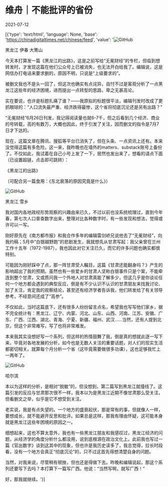 # 维舟｜不能批评的省份

2021-07-12

[{'type': 'text/html', 'language': None, 'base': 'https://chinadigitaltimes.net/chinese/feed', 'value': '![GitHub](https://chinadigitaltimes.net/chinese/files/2021/07/post-668126-60ec068c87a63.png)

黑龙江 伊春 大箐山  

今天本打算发一篇《黑龙江的出路》，这是之前写给“无冕财经”的专栏，但临到想转发时，才发现这篇在他们公众号上已被消失，也无法开白给我了。编辑说，这是网信办打电话来要求删的，原因不明，只说是“上级要求的”。

被删文我也不是头一回了，但这次也确实有点诧异，自忖不过是客观分析了一点黑龙江这些年的经济困境，进而提出一点转型的思路，卑之无甚高论。

实在要说，也许是标题扎痛了谁？——我原拟的标题很平淡，编辑刊发时改成了更抓眼球的：“人口流失最严重、经济跌得最惨，这个省将彻底沉沦还是另有出路？”

“无冕财经”6月26日刊发，我记得阅读量也就6-7千，但之后看到几个经济、商业的号转载，高的有数万，大概也因此，终于引发了关注，因而删文的指令是7月7日才下达的。

现在，这篇文章在腾讯、搜狐等平台已消失了，但在头条、一点资讯上还有。本来没觉得这篇有多危险，这一来，我昨晚也在墙外的matters、substack账号上备份了。不仅如此，我试着在自己小号上发了一下，居然也发出来了，想看的请点下面（已设置超链，点击即可跳转）：

《黑龙江的出路》

（可配合另一篇食用：《东北衰落的原因究竟是什么》）

![GitHub](https://chinadigitaltimes.net/chinese/files/2021/07/post-668126-60ec068f5ecfa.png)

 黑龙江 雪乡 

我对国内各地政经形势观察的兴趣由来已久，不过以前也没系统梳理过，直到今年春，第七次人口普查数字出来，整理对比各种数字时，有一些发现和想法，觉得或许可以一写。

刚好原先在《南方都市报》和我合作多年的编辑雷剑峤兄说他去了“无冕财经”，向我约稿；5月中“白银越野跑”的悲剧发生，我就想先从甘肃写起：我父亲曾在兰州工作十五年（1972-1987），我也因此对它关注已久，而它的许多问题也确实都很特别。

可能因为刚好踩中了点，那一阵甘肃受人瞩目，这篇《甘肃还能翻身吗？》产生的影响超出了我的预期。虽然也有一些爱乡的甘肃人坚称白银事件只是个案，不能牵连到整个甘肃，又或质问我一个外地人对甘肃真能了解多少，但这几乎是你谈论任何一个地方都会遇到的典型反应，倒是有不少认识不认识的甘肃朋友来找我讨论、加了关注，肯定我的观察结论，甚至还有经济学者告诉我，他们转发给了有关领导参考，不经意间还成了“高参”。

不仅如此，当时这篇底下，还有很多人纷纷留言点名，希望我也写写他们家乡，据不完全统计有：黑龙江、辽宁、内蒙、河北、山东、山西、河南、江苏、安徽、广东、广西、江西、湖北、青海、宁夏、新疆、福州、武汉……当然，还有人提到北京，但这个非常难写，写了也将非常难发。

本来我其实没想好写一个系列，但这样的热情鼓舞了我，倒是真的想就此逐一写下来，毕竟对各地发展的分析，如今也是无数人关注的重要话题，对人们的现实生活都密切相关。就算每个月分析一个省（这毕竟需要做很多功课），这也足够我忙上一两年了。

![GitHub](https://chinadigitaltimes.net/chinese/files/2021/07/image-1626080846550.png)

哈尔滨  

本以为这样的分析，是相对“脱敏”的，但没想到，第二篇写到黑龙江就撞线了。这篇引发的反应与甘肃那次很不一样，我本以为是黑龙江近期不像甘肃那么受关注，但看删文之举，似乎是它不想受到关注。

老实说，我是有点失望的。一个地方的盛衰起伏，那是常有的事，但就像人一样，要想成长，就不能避开反思和批评。如果总是这样，那我有理由怀疑，这可能本身就是黑龙江这些年困境的原因之一。

细想起来，这也不算太意外，我也有一些黑龙江朋友和我感叹过，黑龙江经济的问题，从经济学的角度分析什么都没用，说到底根源在政治文化上。此前我也写过一篇《官出数字》谈到这其中的现象，但也许是我历史读多了，我总觉得，拉长时段看，没有一个地方会真正“彻底沉沦”的，只不过这首先得想清楚自身的问题。

当然，对我来说，尽管稍有顿挫，但也还是得做下去。昨晚和编辑说起，那这个系列还要写下去吗？本打算下一篇写广西。他说：“当然写啊，就写广西！”

好，那我就继续。'}]